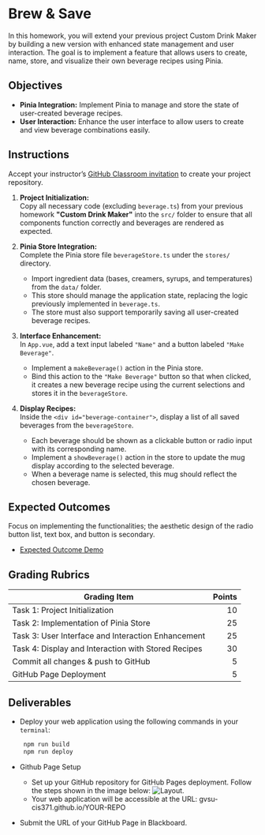 # Brew & Save

In this homework, you will extend your previous project Custom Drink Maker by building a new version with enhanced state management and user interaction. The goal is to implement a feature that allows users to create, name, store, and visualize their own beverage recipes using Pinia.

## Objectives

- **Pinia Integration:** Implement Pinia to manage and store the state of user-created beverage recipes.
- **User Interaction:** Enhance the user interface to allow users to create and view beverage combinations easily.

## Instructions

Accept your instructor’s [GitHub Classroom invitation](https://classroom.github.com/a/nBu_5vkw) to create your project repository.

1. **Project Initialization:**  
   Copy all necessary code (excluding `beverage.ts`) from your previous homework **"Custom Drink Maker"** into the `src/` folder to ensure that all components function correctly and beverages are rendered as expected.

2. **Pinia Store Integration:**  
   Complete the Pinia store file `beverageStore.ts` under the `stores/` directory.

   - Import ingredient data (bases, creamers, syrups, and temperatures) from the `data/` folder.
   - This store should manage the application state, replacing the logic previously implemented in `beverage.ts`.
   - The store must also support temporarily saving all user-created beverage recipes.

3. **Interface Enhancement:**  
   In `App.vue`, add a text input labeled `"Name"` and a button labeled `"Make Beverage"`.

   - Implement a `makeBeverage()` action in the Pinia store.
   - Bind this action to the `"Make Beverage"` button so that when clicked, it creates a new beverage recipe using the current selections and stores it in the `beverageStore`.

4. **Display Recipes:**  
   Inside the `<div id="beverage-container">`, display a list of all saved beverages from the `beverageStore`.
   - Each beverage should be shown as a clickable button or radio input with its corresponding name.
   - Implement a `showBeverage()` action in the store to update the mug display according to the selected beverage.
   - When a beverage name is selected, this mug should reflect the chosen beverage.

## Expected Outcomes

Focus on implementing the functionalities; the aesthetic design of the radio button list, text box, and button is secondary.

- [Expected Outcome Demo](https://gvsu-cis371.github.io/BrewSave/)

## Grading Rubrics

| Grading Item                                        | Points |
| --------------------------------------------------- | -----: |
| Task 1: Project Initialization                      |     10 |
| Task 2: Implementation of Pinia Store               |     25 |
| Task 3: User Interface and Interaction Enhancement  |     25 |
| Task 4: Display and Interaction with Stored Recipes |     30 |
| Commit all changes & push to GitHub                 |      5 |
| GitHub Page Deployment                              |      5 |

## Deliverables

- Deploy your web application using the following commands in your `terminal`:

  ```bash
   npm run build
   npm run deploy
  ```

- Github Page Setup

  - Set up your GitHub repository for GitHub Pages deployment. Follow the steps shown in the image below: ![Layout](../assets/img/project1-githubpage.jpg).
  - Your web application will be accessible at the URL: gvsu-cis371.github.io/YOUR-REPO

- Submit the URL of your GitHub Page in Blackboard.
